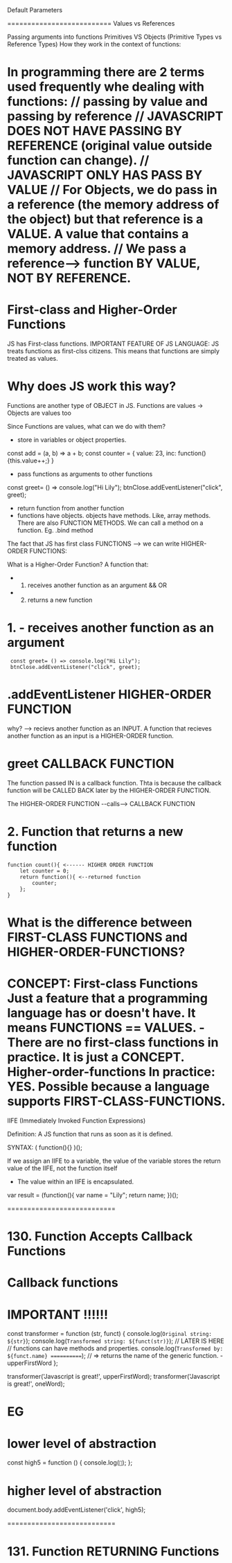Default Parameters

==========================
Values vs References

Passing arguments into functions
Primitives VS Objects (Primitive Types vs Reference Types)
How they work in the context of functions:

In programming there are 2 terms used frequently whe dealing with functions:
// passing by value and passing by reference
// JAVASCRIPT DOES NOT HAVE PASSING BY REFERENCE (original value outside function can change).
// JAVASCRIPT ONLY HAS PASS BY VALUE
// For Objects, we do pass in a reference (the memory address of the object) but that reference is a VALUE. A value that contains a memory address.
// We pass a reference--> function BY VALUE, NOT BY REFERENCE.
==========================

# First-class and Higher-Order Functions

JS has First-class functions.
IMPORTANT FEATURE OF JS LANGUAGE:
JS treats functions as first-clss citizens. This means that functions are simply treated as values.

# Why does JS work this way?

Functions are another type of OBJECT in JS.
Functions are values -> Objects are values too

Since Functions are values, what can we do with them?

- store in variables or object properties.

const add = (a, b) => a + b;
const counter = {
value: 23,
inc: function(){this.value++;}
}

- pass functions as arguments to other functions

const greet= () => console.log("Hi Lily");
btnClose.addEventListener("click", greet);

- return function from another function
- functions have objects. objects have methods. Like, array methods. There are also FUNCTION METHODS. We can call a method on a function.
  Eg. .bind method

The fact that JS has first class FUNCTIONS --> we can write HIGHER-ORDER FUNCTIONS:

What is a Higher-Order Function?
A function that:

- 1. receives another function as an argument
     && OR
- 2. returns a new function

# 1. - receives another function as an argument

     const greet= () => console.log("Hi Lily");
     btnClose.addEventListener("click", greet);

# .addEventListener HIGHER-ORDER FUNCTION

why? --> recievs another function as an INPUT.
A function that recieves another function as an input is a HIGHER-ORDER function.

# greet CALLBACK FUNCTION

The function passed IN is a callback function. Thta is because the callback function will be CALLED BACK later by the HIGHER-ORDER FUNCTION.

The HIGHER-ORDER FUNCTION --calls--> CALLBACK FUNCTION

# 2. Function that returns a new function

    function count(){ <------ HIGHER ORDER FUNCTION
        let counter = 0;
        return function(){ <--returned function
            counter;
        };
    }

# What is the difference between FIRST-CLASS FUNCTIONS and HIGHER-ORDER-FUNCTIONS?

CONCEPT: First-class Functions
Just a feature that a programming language has or doesn't have. It means FUNCTIONS == VALUES. - There are no first-class functions in practice. It is just a CONCEPT.
Higher-order-functions
In practice: YES. Possible because a language supports FIRST-CLASS-FUNCTIONS.
======================================================
IIFE (Immediately Invoked Function Expressions)

Definition:
A JS function that runs as soon as it is defined.

SYNTAX:
(
function(){}
)();

If we assign an IIFE to a variable, the value of the variable stores the return value of the IIFE, not the function itself

- The value within an IIFE is encapsulated.

var result = (function(){
var name = "Lily";
return name;
})();

===========================

# 130. Function Accepts Callback Functions

# Callback functions

# IMPORTANT !!!!!!

const transformer = function (str, funct) {
console.log(`Original string: ${str}`);
console.log(`Transformed string: ${funct(str)}`); // LATER IS HERE
// functions can have methods and properties.
console.log(`Transformed by: ${funct.name} ==========`); // => returns the name of the generic function. -upperFirstWord
};

transformer('Javascript is great!', upperFirstWord);
transformer('Javascript is great!', oneWord);

# EG

# lower level of abstraction

const high5 = function () {
console.log(`👋`);
};

# higher level of abstraction

document.body.addEventListener('click', high5);

===========================

# 131. Function RETURNING Functions
